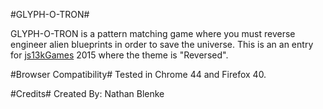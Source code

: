 #GLYPH-O-TRON#

GLYPH-O-TRON is a pattern matching game where you must reverse engineer alien blueprints in order to save the universe. This is an an entry for [js13kGames](http://js13kgames.com) 2015 where the theme is "Reversed".

#Browser Compatibility#
Tested in Chrome 44 and Firefox 40.

#Credits#
Created By: Nathan Blenke
